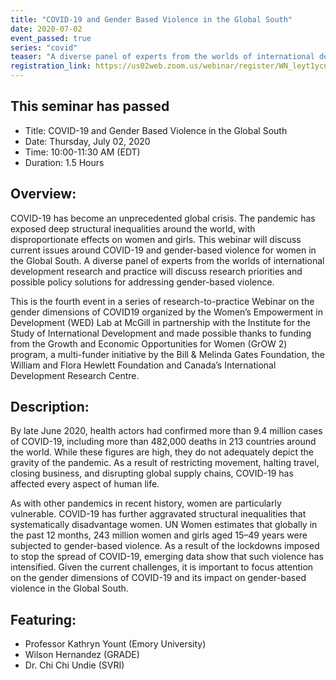 ```yaml
---
title: "COVID-19 and Gender Based Violence in the Global South"
date: 2020-07-02
event_passed: true
series: "covid"
teaser: "A diverse panel of experts from the worlds of international development research and practice will discuss research priorities and possible policy solutions for addressing gender-based violence."
registration_link: https://us02web.zoom.us/webinar/register/WN_leyt1ycnTm-69DPkBSS4fw
---
```


<div class="flex flex-col justify-center w-full rounded-lg shadow-xs md:shadow-md my-8 p-4 border border-solid border-gray-200 bg-white">
  
  <!--
  <h2 class="text-gray-800 text-lg font-bold mt-1 mb-0">Register for the seminar</h2>
  -->
  <h2 class="text-gray-800 text-lg font-bold mt-1 mb-0">This seminar has passed</h2>
  
  <ul>
    <li>Title: COVID-19 and Gender Based Violence in the Global South</li>
    <li>Date: Thursday, July 02, 2020</li>
    <li>Time: 10:00-11:30 AM (EDT)</li>
    <li>Duration: 1.5 Hours</li>
  </ul>
  
  <!--
  <div class="flex flex-row-reverse">
    <a class="text-white bg-dark-turquoise rounded-lg p-2 font-bold hover:no-underline hover:bg-light-turquoise" href="https://us02web.zoom.us/webinar/register/WN_leyt1ycnTm-69DPkBSS4fw" rel="external">Join online</a>
  </div>
  -->
</div>

## Overview:

COVID-19 has become an unprecedented global crisis. The pandemic has exposed deep structural inequalities around the world, with disproportionate effects on women and girls. This webinar will discuss current issues around COVID-19 and gender-based violence for women in the Global South. A diverse panel of experts from the worlds of international development research and practice will discuss research priorities and possible policy solutions for addressing gender-based violence.

This is the fourth event in a series of research-to-practice Webinar on the gender dimensions of COVID19 organized by the Women’s Empowerment in Development (WED) Lab at McGill in partnership with the Institute for the Study of International Development and made possible thanks to funding from the Growth and Economic Opportunities for Women (GrOW 2) program, a multi-funder initiative by the Bill & Melinda Gates Foundation, the William and Flora Hewlett Foundation and Canada’s International Development Research Centre.

## Description:

By late June 2020, health actors had confirmed more than 9.4 million cases of COVID-19, including more than 482,000 deaths in 213 countries around the world. While these figures are high, they do not adequately depict the gravity of the pandemic. As a result of restricting movement, halting travel, closing business, and disrupting global supply chains, COVID-19 has affected every aspect of human life.

As with other pandemics in recent history, women are particularly vulnerable. COVID-19 has further aggravated structural inequalities that systematically disadvantage women. UN Women estimates that globally in the past 12 months, 243 million women and girls aged 15–49 years were subjected to gender-based violence. As a result of the lockdowns imposed to stop the spread of COVID-19, emerging data show that such violence has intensified. Given the current challenges, it is important to focus attention on the gender dimensions of COVID-19 and its impact on gender-based violence in the Global South.

## Featuring: 

* Professor Kathryn Yount (Emory University)
* Wilson Hernandez (GRADE)
* Dr. Chi Chi Undie (SVRI)
